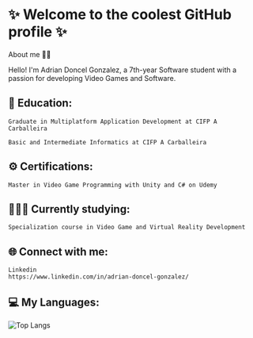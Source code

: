 
# ✨ Welcome to the coolest GitHub profile ✨

About me 🙋‍♂️

Hello! I'm Adrian Doncel Gonzalez, a 7th-year Software student with a passion for developing Video Games and Software.

## 📖 Education:

    Graduate in Multiplatform Application Development at CIFP A Carballeira

    Basic and Intermediate Informatics at CIFP A Carballeira

## ⚙️ Certifications:

    Master in Video Game Programming with Unity and C# on Udemy

## 🧑🏻‍💻 Currently studying:

    Specialization course in Video Game and Virtual Reality Development

## 🌐 Connect with me:

    Linkedin
    https://www.linkedin.com/in/adrian-doncel-gonzalez/

## 💻 My Languages:

![Top Langs](https://github-readme-stats.vercel.app/api/top-langs/?username=Synkroo&theme=holi&layout=compact)

